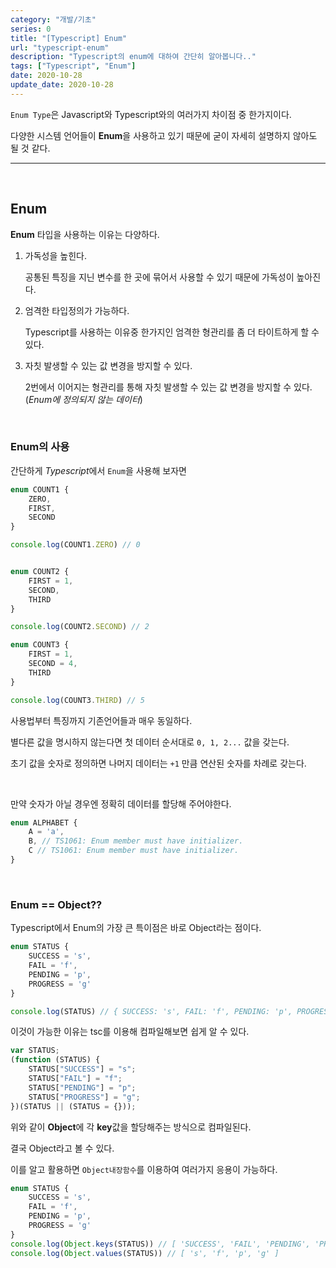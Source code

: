 ```yaml
---
category: "개발/기초"
series: 0
title: "[Typescript] Enum"
url: "typescript-enum"
description: "Typescript의 enum에 대하여 간단히 알아봅니다.."
tags: ["Typescript", "Enum"]
date: 2020-10-28
update_date: 2020-10-28
---
```


`Enum Type`은 Javascript와 Typescript와의 여러가지 차이점 중 한가지이다.

다양한 시스템 언어들이 **Enum**을 사용하고 있기 때문에 굳이 자세히 설명하지 않아도 될 것 같다.

***

<br>

## Enum

**Enum** 타입을 사용하는 이유는 다양하다.

1. 가독성을 높힌다.

   공통된 특징을 지닌 변수를 한 곳에 묶어서 사용할 수 있기 때문에 가독성이 높아진다.

2. 엄격한 타입정의가 가능하다.

   Typescript를 사용하는 이유중 한가지인 엄격한 형관리를 좀 더 타이트하게 할 수 있다.

3. 자칫 발생할 수 있는 값 변경을 방지할 수 있다.

   2번에서 이어지는 형관리를 통해 자칫 발생할 수 있는 값 변경을 방지할 수 있다. (*Enum에 정의되지 않는 데이터*)

<br>

### Enum의 사용

간단하게 *Typescript*에서 `Enum`을 사용해 보자면

```typescript
enum COUNT1 {
    ZERO,
    FIRST,
    SECOND
}

console.log(COUNT1.ZERO) // 0


enum COUNT2 {
    FIRST = 1,
    SECOND,
    THIRD
}

console.log(COUNT2.SECOND) // 2

enum COUNT3 {
    FIRST = 1,
    SECOND = 4,
    THIRD
}

console.log(COUNT3.THIRD) // 5
```

사용법부터 특징까지 기존언어들과 매우 동일하다.

별다른 값을 명시하지 않는다면 첫 데이터 순서대로 `0, 1, 2...` 값을 갖는다.

초기 값을 숫자로 정의하면 나머지 데이터는 `+1` 만큼 연산된 숫자를 차례로 갖는다.

<br>

만약 숫자가 아닐 경우엔 정확히 데이터를 할당해 주어야한다.

```typescript
enum ALPHABET {
    A = 'a',
    B, // TS1061: Enum member must have initializer.
    C // TS1061: Enum member must have initializer.
}
```

<br>

### Enum == Object??

Typescript에서 Enum의 가장 큰 특이점은 바로 Object라는 점이다.

```typescript
enum STATUS {
    SUCCESS = 's',
    FAIL = 'f',
    PENDING = 'p',
    PROGRESS = 'g'
}

console.log(STATUS) // { SUCCESS: 's', FAIL: 'f', PENDING: 'p', PROGRESS: 'g' }
```

이것이 가능한 이유는 tsc를 이용해 컴파일해보면 쉽게 알 수 있다.

```javascript
var STATUS;
(function (STATUS) {
    STATUS["SUCCESS"] = "s";
    STATUS["FAIL"] = "f";
    STATUS["PENDING"] = "p";
    STATUS["PROGRESS"] = "g";
})(STATUS || (STATUS = {}));
```

위와 같이 **Object**에 각 **key**값을 할당해주는 방식으로 컴파일된다.

결국 Object라고 볼 수 있다.

이를 알고 활용하면 `Object내장함수`를 이용하여 여러가지 응용이 가능하다.

```typescript
enum STATUS {
    SUCCESS = 's',
    FAIL = 'f',
    PENDING = 'p',
    PROGRESS = 'g'
}
console.log(Object.keys(STATUS)) // [ 'SUCCESS', 'FAIL', 'PENDING', 'PROGRESS' ]
console.log(Object.values(STATUS)) // [ 's', 'f', 'p', 'g' ]
```

<br>

